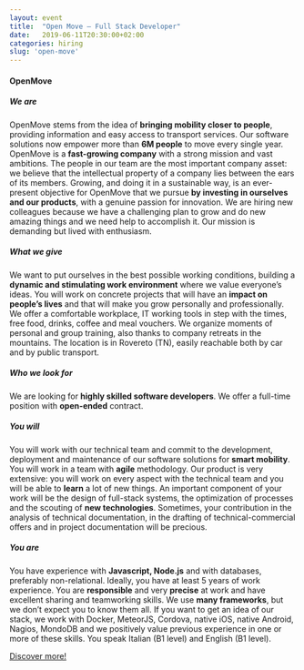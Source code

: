 ```yaml
---
layout: event
title:  "Open Move — Full Stack Developer"
date:   2019-06-11T20:30:00+02:00
categories: hiring
slug: 'open-move'
---
```

<!-- Added 29/03/2019 -->
<h4 class="company-name">OpenMove</h4>
<h5>
We are
</h5>
<p>
OpenMove stems from the idea of <b>bringing mobility closer to people</b>, providing information and easy access to transport services.
Our software solutions now empower more than <b>6M people</b> to move every single year.
OpenMove is a <b>fast-growing company</b> with a strong mission and vast ambitions.
The people in our team are the most important company asset: we believe that the intellectual property of a company lies between the ears of its members.
Growing, and doing it in a sustainable way, is an ever-present objective for OpenMove that we pursue <b>by investing in ourselves and our products</b>, with a genuine passion for innovation.
We are hiring new colleagues because we have a challenging plan to grow and do new amazing things and we need help to accomplish it. Our mission is demanding but lived with enthusiasm.
</p>

<h5>
What we give
</h5>
<p>
We want to put ourselves in the best possible working conditions, building a <b>dynamic and stimulating work environment</b> where we value everyone’s ideas. You will work on concrete projects that will have an <b>impact on people’s lives</b> and that will make you grow personally and professionally.
We offer a comfortable workplace, IT working tools in step with the times, free food, drinks, coffee and meal vouchers. We organize moments of personal and group training, also thanks to company retreats in the mountains.
The location is in Rovereto (TN), easily reachable both by car and by public transport.
</p>

<h5>
Who we look for
</h5>
<p>
We are looking for <b>highly skilled software developers</b>. We offer a full-time position with <b>open-ended</b> contract.
</p>

<h5>
You will
</h5>
<p>
You will work with our technical team and commit to the development, deployment and maintenance of our software solutions for <b>smart mobility</b>. You will work in a team with <b>agile</b> methodology.
Our product is very extensive: you will work on every aspect with the technical team and you will be able to <b>learn</b> a lot of new things.
An important component of your work will be the design of full-stack systems, the optimization of processes and the scouting of <b>new technologies</b>.
Sometimes, your contribution in the analysis of technical documentation, in the drafting of technical-commercial offers and in project documentation will be precious.
</p>

<h5>
You are
</h5>
<p>
You have experience with <b>Javascript, Node.js</b> and with databases, preferably non-relational. Ideally, you have at least 5 years of work experience.
You are <b>responsible</b> and very <b>precise</b> at work and have excellent sharing and teamworking skills.
We use <b>many frameworks</b>, but we don’t expect you to know them all. If you want to get an idea of our stack, we work with Docker, MeteorJS, Cordova, native iOS, native Android, Nagios, MondoDB and we positively value previous experience in one or more of these skills.
You speak Italian (B1 level) and English (B1 level).
</p>

<a target="_blank" href="//www.openmove.com/work-with-us/">Discover more!</a>
